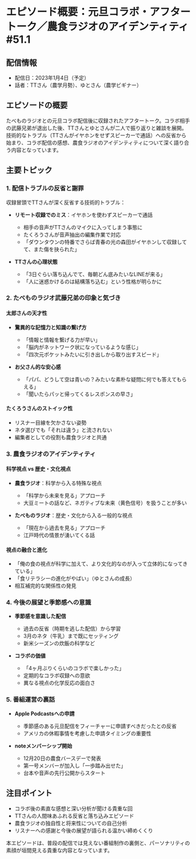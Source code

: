 # エピソード概要：元旦コラボ・アフタートーク／農食ラジオのアイデンティティ #51.1

## 配信情報
- 配信日：2023年1月4日（予定）
- 話者：TTさん（農学月勢）、ゆとさん（農学ビギナー）

## エピソードの概要

たべものラジオとの元旦コラボ配信後に収録されたアフタートーク。コラボ相手の武藤兄弟が退出した後、TTさんとゆとさんが二人で振り返りと雑談を展開。技術的なトラブル（TTさんがイヤホンをせずスピーカーで通話）への反省から始まり、コラボ配信の感想、農食ラジオのアイデンティティについて深く語り合う内容となっています。

## 主要トピック

### 1. 配信トラブルの反省と謝罪
収録冒頭でTTさんが深く反省する技術的トラブル：

- **リモート収録でのミス**：イヤホンを使わずスピーカーで通話
  - 相手の音声がTTさんのマイクに入ってしまう事態に
  - たくろうさんが音声抽出の編集作業で対応
  - 「ダウンタウンの特番でさらば青春の光の森田がイヤホンして収録してて、また傷を抉られた」

- **TTさんの心理状態**
  - 「3日ぐらい落ち込んでて、毎朝どん底みたいなLINEが来る」
  - 「人に迷惑かけるのは結構落ち込む」という性格が明らかに

### 2. たべものラジオ武藤兄弟の印象と気づき

#### 太郎さんの天才性
- **驚異的な記憶力と知識の繋げ方**
  - 「情報と情報を繋げる力が早い」
  - 「脳内がネットワーク状になっているような感じ」
  - 「四次元ポケットみたいに引き出しから取り出すスピード」

- **お父さん的な安心感**
  - 「パパ、どうして空は青いの？みたいな素朴な疑問に何でも答えてもらえる」
  - 「聞いたらパッと帰ってくるレスポンスの早さ」

#### たくろうさんのストイック性
- リスナー目線を欠かさない姿勢
- ネタ選びでも「それは違う」と流されない
- 編集者としての役割も農食ラジオと共通

### 3. 農食ラジオのアイデンティティ

#### 科学視点 vs 歴史・文化視点
- **農食ラジオ**：科学から入る特殊な視点
  - 「科学から未来を見る」アプローチ
  - 大豆ミートの話など、ネガティブな未来（黄色信号）を扱うことが多い

- **たべものラジオ**：歴史・文化から入る一般的な視点
  - 「現在から過去を見る」アプローチ
  - 江戸時代の情景が湧いてくる話

#### 視点の融合と進化
- 「俺の食の視点が科学に加えて、より文化的なのが入って立体的になってきている」
- 「食リテラシーの進化がやばい」（ゆとさんの成長）
- 相互補完的な関係性の発見

### 4. 今後の展望と季節感への意識

- **季節感を意識した配信**
  - 過去の反省（時期を逃した配信）から学習
  - 3月のネタ（牛乳）まで既にセッティング
  - 新米シーズンの炊飯の科学など

- **コラボの価値**
  - 「4ヶ月ぶりくらいのコラボで楽しかった」
  - 定期的なコラボ収録への意欲
  - 異なる視点の化学反応の面白さ

### 5. 番組運営の裏話

- **Apple Podcastsへの申請**
  - 季節感のある元旦配信をフィーチャーに申請すべきだったとの反省
  - アメリカの休暇事情を考慮した申請タイミングの重要性

- **noteメンバーシップ開始**
  - 12月20日の農食バースデーで発表
  - 第一号メンバーが加入し「一歩踏み出せた」
  - 台本や音声の先行公開からスタート

## 注目ポイント

- コラボ後の素直な感想と深い分析が聞ける貴重な回
- TTさんの人間味あふれる反省と落ち込みエピソード
- 農食ラジオの独自性と将来性についての自己分析
- リスナーへの感謝と今後の展望が語られる温かい締めくくり

本エピソードは、普段の配信では見えない番組制作の裏側と、パーソナリティの素顔が垣間見える貴重な内容となっています。